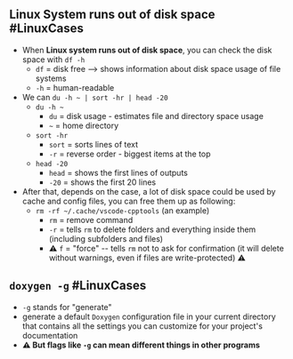 ## Linux System runs out of disk space #LinuxCases
- When **Linux system runs out of disk space**, you can check the disk space with `df -h` 
	- `df` = disk free --> shows information about disk space usage of file systems
	- `-h` = human-readable
-  We can `du -h ~ | sort -hr | head -20`
	- `du -h ~`
		- `du` = disk usage - estimates file and directory space usage
		- `~` = home directory
	* `sort -hr`
		* `sort` = sorts lines of text
		* `-r` = reverse order - biggest items at the top
	* `head -20`
		* `head` = shows the first lines of outputs
		* `-20` = shows the first 20 lines
-  After that, depends on the case, a lot of disk space could be used by cache and config files, you can free them up as following:
	- `rm -rf ~/.cache/vscode-cpptools` (an example)
		-  `rm` = remove command
		- `-r` = tells `rm` to delete folders and everything inside them (including subfolders and files)
		- ⚠️ `f` = "force" -- tells `rm` not to ask for confirmation (it will delete without warnings, even if files are write-protected) ⚠️

## `doxygen -g` #LinuxCases 
- `-g` stands for "generate"
- generate a default `Doxygen` configuration file in your current directory that contains all the settings you can customize for your project's documentation
- **⚠️ But flags like `-g` can mean different things in other programs**



